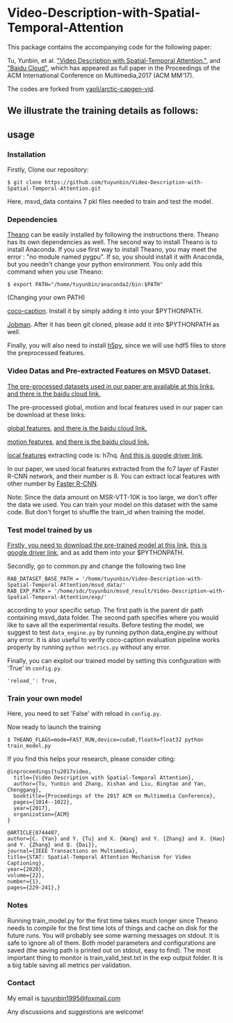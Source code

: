 # Video-Description-with-Spatial-Temporal-Attention
This package contains the accompanying code for the following paper:

Tu, Yunbin, et al. ["Video Description with Spatial-Temporal Attention."](https://dl.acm.org/citation.cfm?id=3123266.3123354), and ["Baidu Cloud"](https://pan.baidu.com/s/1Aooe0aJ8Xid9gjtfTRn1_A&shfl=sharepset), which has appeared as full paper in the Proceedings of the ACM International Conference on Multimedia,2017 (ACM MM'17). 

The codes are forked from [yaoli/arctic-capgen-vid](https://github.com/yaoli/arctic-capgen-vid).

## We illustrate the training details as follows:

## usage

### Installation

Firstly, Clone our repository:
```
$ git clone https://github.com/tuyunbin/Video-Description-with-Spatial-Temporal-Attention.git
```

Here, msvd_data contains 7 pkl files needed to train and test the model.
### Dependencies

[Theano](http://deeplearning.net/software/theano/install.html) can be easily installed by following the instructions there. Theano has its own dependencies as well. The second way to install Theano is to install Anaconda. If you use first way to install Theano, you may meet the error : "no module named pygpu". If so, you should install it with Anaconda, but you needn't change your python environment. You only add this command when you use Theano:
```
$ export PATH="/home/tuyunbin/anaconda2/bin:$PATH"
```
(Changing your own PATH)

[coco-caption](https://github.com/tylin/coco-caption). Install it by simply adding it into your $PYTHONPATH.

[Jobman](http://deeplearning.net/software/jobman/install.html). After it has been git cloned, please add it into $PYTHONPATH as well.

Finally, you will also need to install [h5py](https://pypi.org/project/h5py/), since we will use hdf5 files to store the preprocessed features.

### Video Datas and Pre-extracted Features on MSVD Dataset.

[The pre-processed datasets used in our paper are available at this links](https://drive.google.com/file/d/1LyfN6s8xKju-iad8M3OvaqFeoPT4aQV9/view?usp=sharing), [and there is the baidu cloud link.](https://pan.baidu.com/s/1o-RlsSaLlxYJHzkhhKwQxw)

The pre-processed global, motion and local features used in our paper can be download at these links:

[global features](https://drive.google.com/file/d/1tiZg3q7RJtMJbFzgUeS0NyGsfuXce8yh/view?usp=sharing), [and there is the baidu cloud link.](https://pan.baidu.com/s/1xUKRUC_zl2CG_CrPPNKfww)

[motion features](https://drive.google.com/file/d/1U0Spn3dsDamhDT_Akx-ySHvpZlgOsx9B/view?usp=sharing), [and there is the baidu cloud link.](https://pan.baidu.com/s/1n-ITIIhddak0X-rXmACSWw)

[local features](https://pan.baidu.com/s/1DmYH6FmtKLmepLnBMOcDFw)
extracting code is: h7nq. [And this is google driver link](https://drive.google.com/open?id=1j82Cb-cy4Oz5NxYHUZGvKGLPSx_oFFlM).

In our paper, we used local features extracted from the fc7 layer of Faster R-CNN network, and their number is 8. You can extract local features with other number by [Faster R-CNN](https://github.com/rbgirshick/py-faster-rcnn).

Note: Since the data amount on MSR-VTT-10K is too large, we don't offer the data we used. You can train your model on this dataset with the same code. But don't forget to shuffle the train_id when training the model. 

### Test model trained by us

[Firstly, you need to download the pre-trained model at this link](https://pan.baidu.com/s/1lGCDpqd0pbb5ot1P-Nw4bg), [this is google driver link](https://drive.google.com/open?id=1gEXiI1X78-NXB6Qg00p2RXfpJYUjYYUQ), and as add them into your $PYTHONPATH. 

Secondly, go to common.py and change the following two line 
```
RAB_DATASET_BASE_PATH = '/home/tuyunbin/Video-Description-with-Spatial-Temporal-Attention/msvd_data/' 
RAB_EXP_PATH = '/home/sdc/tuyunbin/msvd_result/Video-Description-with-Spatial-Temporal-Attention/exp/' 
```
according to your specific setup. The first path is the parent dir path containing msvd_data folder. The second path specifies where you would like to save all the experimental results.
Before testing the model, we suggest to test ```data_engine.py``` by running python data_engine.py without any error.
It is also useful to verify coco-caption evaluation pipeline works properly by running ```python metrics.py``` without any error.

Finally, you can exploit our trained model by setting this configuration with 'True' in ```config.py```.
```
'reload_': True,
```

### Train your own model
Here, you need to set 'False' with reload in ```config.py```.

Now ready to launch the training
```
$ THEANO_FLAGS=mode=FAST_RUN,device=cuda0,floatX=float32 python train_model.py
```

If you find this helps your research, please consider citing:
```
@inproceedings{tu2017video,
  title={Video Description with Spatial-Temporal Attention},
  author={Tu, Yunbin and Zhang, Xishan and Liu, Bingtao and Yan, Chenggang},
  booktitle={Proceedings of the 2017 ACM on Multimedia Conference},
  pages={1014--1022},
  year={2017},
  organization={ACM}
}

@ARTICLE{8744407,  
author={C. {Yan} and Y. {Tu} and X. {Wang} and Y. {Zhang} and X. {Hao} and Y. {Zhang} and Q. {Dai}},  
journal={IEEE Transactions on Multimedia},   
title={STAT: Spatial-Temporal Attention Mechanism for Video Captioning},   
year={2020},  
volume={22},  
number={1},  
pages={229-241},}
```

### Notes

Running train_model.py for the first time takes much longer since Theano needs to compile for the first time lots of things and cache on disk for the future runs. You will probably see some warning messages on stdout. It is safe to ignore all of them. Both model parameters and configurations are saved (the saving path is printed out on stdout, easy to find). The most important thing to monitor is train_valid_test.txt in the exp output folder. It is a big table saving all metrics per validation. 

### Contact
My email is tuyunbin1995@foxmail.com

Any discussions and suggestions are welcome!
